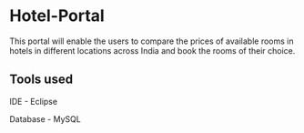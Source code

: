 # Hotel-Portal

This portal will enable the users to compare the prices of available rooms in hotels in different locations across India and book the rooms of their choice.

## Tools used
  IDE - Eclipse
  
  
  Database - MySQL 
   
